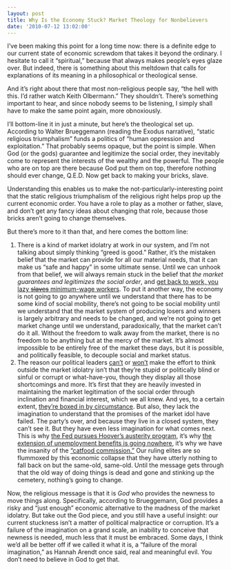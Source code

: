 ```yaml
---
layout: post
title: Why Is the Economy Stuck? Market Theology for Nonbelievers
date: '2010-07-12 13:02:00'
---
```



I’ve been making this point for a long time now: there is a definite edge to our current state of economic screwdom that takes it beyond the ordinary. I hesitate to call it “spiritual,” because that always makes people’s eyes glaze over. But indeed, there is something about this meltdown that calls for explanations of its meaning in a philosophical or theological sense.

And it’s right about there that most non-religious people say, “the hell with this. I’d rather watch Keith Olbermann.” They shouldn’t. There’s something important to hear, and since nobody seems to be listening, I simply shall have to make the same point again, more obnoxiously.

I’ll bottom-line it in just a minute, but here’s the theological set up. According to Walter Brueggemann (reading the Exodus narrative), “static religious triumphalism” funds a politics of “human oppression and exploitation.” That probably seems opaque, but the point is simple. When God (or the gods) guarantee and legitimize the social order, they inevitably come to represent the interests of the wealthy and the powerful. The people who are on top are there because God put them on top, therefore nothing should ever change, Q.E.D. Now get back to making your bricks, slave.

Understanding this enables us to make the not-particularly-interesting point that the static religious triumphalism of the religious right helps prop up the current economic order. You have a role to play as a mother or father, slave, and don’t get any fancy ideas about changing that role, because those bricks aren’t going to change themselves.

But there’s more to it than that, and here comes the bottom line:

1. There is a kind of market idolatry at work in our system, and I’m not talking about simply thinking “greed is good.” Rather, it’s the mistaken belief that the market can provide for all our material needs, that it can make us “safe and happy” in some ultimate sense. Until we can unhook from that belief, we will always remain stuck in the belief that *the market guarantees and legitimizes the social order*, and [get back to work, you lazy <s>slaves</s> minimum-wage workers](http://www.msnbc.msn.com/id/38168029/ns/business-careers/). To put it another way, the economy is not going to go anywhere until we understand that there has to be some kind of social mobility, there’s not going to be social mobility until we understand that the market system of producing losers and winners is largely arbitrary and needs to be changed, and we’re not going to get market change until we understand, paradoxically, that the market can’t do it all. Without the freedom to walk away from the market, there is no freedom to be anything but at the mercy of the market. It’s almost impossible to be entirely free of the market these days, but it is possible, and politically feasible, to decouple social and market status.
3. The reason our political leaders [can’t](http://www.washingtonmonthly.com/archives/individual/2010_07/024675.php) or [won’t](http://digbysblog.blogspot.com/2010/07/start-clapping-waiting-for-magical.html) make the effort to think outside the market idolatry isn’t that they’re stupid or politically blind or sinful or corrupt or what-have-you, though they display all those shortcomings and more. It’s first that they are heavily invested in maintaining the market legitimation of the social order through inclination and financial interest, which we all knew. And yes, to a certain extent, [they’re boxed in by circumstance](http://www.thenation.com/print/article/37165/kabuki-democracy). But also, they lack the imagination to understand that the promises of the market idol have failed. The party’s over, and because they live in a closed system, they can’t see it. But they have even less imagination for what comes next. This is why [the Fed pursues Hoover’s austerity program](http://www.nytimes.com/2010/07/12/opinion/12krugman.html), it’s why [the extension of unemployment benefits is going nowhere](http://www.huffingtonpost.com/2010/07/07/unemployment-extension-st_n_637487.html), it’s why we have the insanity of the [“catfood commission.”](http://www.washingtonpost.com/wp-dyn/content/article/2010/07/11/AR2010071101956.html) Our ruling elites are so flummoxed by this economic collapse that they have utterly nothing to fall back on but the same-old, same-old. Until the message gets through that the old way of doing things is dead and gone and stinking up the cemetery, nothing’s going to change.

Now, the religious message is that it is *God* who provides the newness to move things along. Specifically, according to Brueggemann, God provides a risky and “just enough” economic alternative to the madness of the market idolatry. But take out the God piece, and you still have a useful insight: our current stuckness isn’t a matter of political malpractice or corruption. It’s a failure of the imagination on a grand scale, an inability to conceive that newness is needed, much less that it must be embraced. Some days, I think we’d all be better off if we called it what it is, a “failure of the moral imagination,” as Hannah Arendt once said, real and meaningful evil. You don’t need to believe in God to get that.


